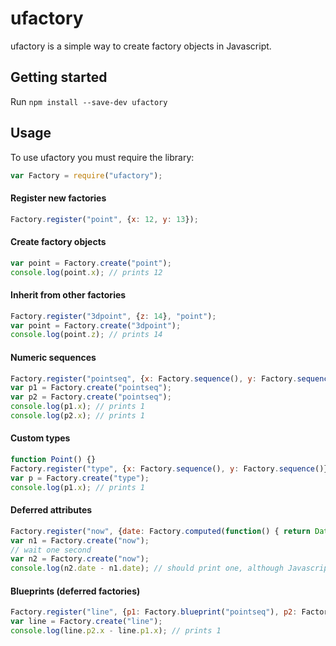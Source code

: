 # ufactory

ufactory is a simple way to create factory objects in Javascript.

## Getting started

Run `npm install --save-dev ufactory`

## Usage

To use ufactory you must require the library:

```js
var Factory = require("ufactory");
```


#### Register new factories

```js
Factory.register("point", {x: 12, y: 13});
```

#### Create factory objects
```js
var point = Factory.create("point");
console.log(point.x); // prints 12
```

#### Inherit from other factories

```js
Factory.register("3dpoint", {z: 14}, "point");
var point = Factory.create("3dpoint");
console.log(point.z); // prints 14
```

#### Numeric sequences

```js
Factory.register("pointseq", {x: Factory.sequence(), y: Factory.sequence()});
var p1 = Factory.create("pointseq");
var p2 = Factory.create("pointseq");
console.log(p1.x); // prints 1
console.log(p2.x); // prints 1
```

#### Custom types

```js
function Point() {}
Factory.register("type", {x: Factory.sequence(), y: Factory.sequence()}, null, Point);
var p = Factory.create("type");
console.log(p1.x); // prints 1
```

#### Deferred attributes

```js
Factory.register("now", {date: Factory.computed(function() { return Date.now(); } )});
var n1 = Factory.create("now");
// wait one second
var n2 = Factory.create("now");
console.log(n2.date - n1.date); // should print one, although Javascript timers are known to be imprecise...
```

#### Blueprints (deferred factories)

```js
Factory.register("line", {p1: Factory.blueprint("pointseq"), p2: Factory.blueprint("pointseq")});
var line = Factory.create("line");
console.log(line.p2.x - line.p1.x); // prints 1
```
